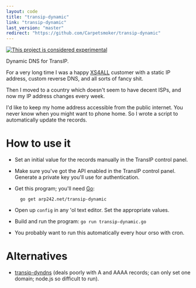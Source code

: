 ```yaml
---
layout: code
title: "transip-dynamic"
link: "transip-dynamic"
last_version: "master"
redirect: "https://github.com/Carpetsmoker/transip-dynamic"
---
```


[![This project is considered experimental](https://img.shields.io/badge/Status-experimental-red.svg)](https://arp242.net/status/experimental)

Dynamic DNS for TransIP.

For a very long time I was a happy [XS4ALL](https://www.xs4all.nl/) customer
with a static IP address, custom reverse DNS, and all sorts of fancy shit.

Then I moved to a country which doesn't seem to have decent ISPs, and now my IP
address changes every week.

I'd like to keep my home address accessible from the public internet. You never
know when you might want to phone home. So I wrote a script to automatically
update the records.

How to use it
=============
- Set an initial value for the records manually in the TransIP control panel.

- Make sure you've got the API enabled in the TransIP control panel. Generate a
  private key you'll use for authentication.

- Get this program; you'll need [Go](https://golang.org/):

		go get arp242.net/transip-dynamic

- Open up `config` in any 'ol text editor. Set the appropriate values.

- Build and run the program: `go run transip-dynamic.go`

- You probably want to run this automatically every hour orso with cron.

Alternatives
============
* [transip-dyndns](https://github.com/RolfKoenders/transip-dyndns) (deals poorly
  with A and AAAA records; can only set one domain; node.js so difficult to
  run).
